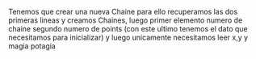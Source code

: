Tenemos que crear una nueva Chaine para ello recuperamos las dos primeras lineas
y creamos Chaines, luego primer elemento numero de chaine segundo numero de points (con este ultimo tenemos el dato que necesitamos para inicializar)
y luego unicamente necesitamos leer x,y y magia potagia



